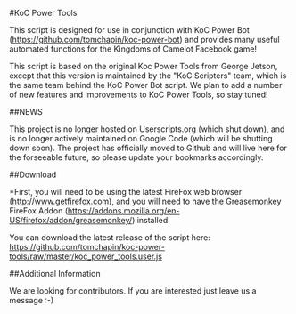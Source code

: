 #KoC Power Tools

This script is designed for use in conjunction with KoC Power Bot (https://github.com/tomchapin/koc-power-bot) and provides many useful automated functions for the Kingdoms of Camelot Facebook game! 

This script is based on the original Koc Power Tools from George Jetson, except that this version is maintained by the "KoC Scripters" team, which is the same team behind the KoC Power Bot script. We plan to add a number of new features and improvements to KoC Power Tools, so stay tuned!

##NEWS

This project is no longer hosted on Userscripts.org (which shut down), and is no longer actively maintained on Google Code (which will be shutting down soon). The project has officially moved to Github and will live here for the forseeable future, so please update your bookmarks accordingly.

##Download

*First, you will need to be using the latest FireFox web browser (http://www.getfirefox.com), and you will need to have the Greasemonkey FireFox Addon (https://addons.mozilla.org/en-US/firefox/addon/greasemonkey/) installed.

You can download the latest release of the script here: https://github.com/tomchapin/koc-power-tools/raw/master/koc_power_tools.user.js

##Additional Information

We are looking for contributors. If you are interested just leave us a message :-)

